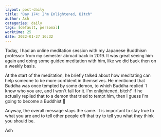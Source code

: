 ```yaml
---
layout: post-daily
title: "Day 174: I'm Enlightened, Bitch"
author: Ash
categories: daily
tags: [default, personal]
worktime: 25
date: 2022-01-27 16:32
---
```


Today, I had an online meditation session with my Japanese Buddhism professor from my semester abroad back in 2019. It was great seeing him again and doing some guided meditation with him, like we did back then on a weekly basis.

At the start of the meditation, he briefly talked about how meditating can help someone to be more confident in themselves. He mentioned that Buddha was once tempted by some demon, to which Buddha replied 'I know who you are, and I won't fall for it. I'm enlightened, bitch!' If he actually replied that to a demon that tried to tempt him, then I guess I'm going to become a Buddhist 😬

Anyway, the overall message stays the same. It is important to stay true to what you are and to tell other people off that try to tell you what they think you should be.

Ash
    
